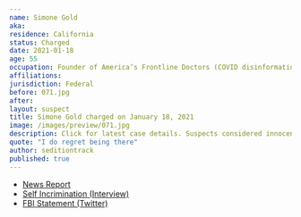 ```yaml
---
name: Simone Gold
aka:
residence: California
status: Charged
date: 2021-01-18
age: 55
occupation: Founder of America’s Frontline Doctors (COVID disinformation)
affiliations:
jurisdiction: Federal
before: 071.jpg
after:
layout: suspect
title: Simone Gold charged on January 18, 2021
image: /images/preview/071.jpg
description: Click for latest case details. Suspects considered innocent until proven guilty.
quote: "I do regret being there"
author: seditiontrack
published: true
---
```


- [News Report](https://losangeles.cbslocal.com/2021/01/19/beverly-hills-salon-owner-gina-bisignano-2-others-arrested-for-capitol-riots/)
- [Self Incrimination (Interview)](https://www.washingtonpost.com/investigations/simone-gold-capitol-riot-coronavirus/2021/01/12/d1d39e84-545f-11eb-a817-e5e7f8a406d6_story.html)
- [FBI Statement (Twitter)](https://twitter.com/FBILosAngeles/status/1351604985210040326?s=20)